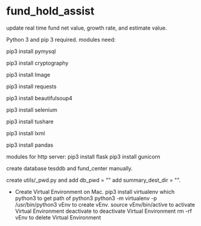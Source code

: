 # fund_hold_assist
update real time fund net value, growth rate, and estimate value.

Python 3 and pip 3 required.
modules need:

pip3 install pymysql

pip3 install cryptography

pip3 install Image

pip3 install requests

pip3 install beautifulsoup4

pip3 install selenium

pip3 install tushare

pip3 install lxml

pip3 install pandas

modules for http server:
pip3 install flask
pip3 install gunicorn

create database tesddb and fund_center manually.

create utils/_pwd.py and add db_pwd = "<password for root of mysql>" add summary_dest_dir = "<the destination dir for summary folder>".

* Create Virtual Environment on Mac.
pip3 install virtualenv
which python3 to get path of python3
python3 -m virtualenv -p /usr/bin/python3 vEnv to create vEnv.
source vEnv/bin/active to activate Virtual Environment
deactivate to deactivate Virtual Environment
rm -rf vEnv to delete Virtual Environment
